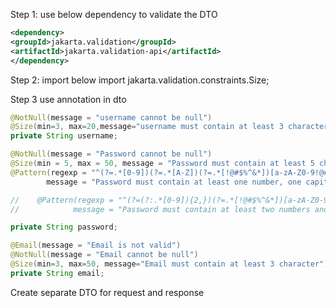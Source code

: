 Step 1: use below dependency to validate the DTO
```xml
<dependency>
<groupId>jakarta.validation</groupId>
<artifactId>jakarta.validation-api</artifactId>
</dependency>
```

Step 2: import below
import jakarta.validation.constraints.Size;

Step 3 use annotation in dto

```java
@NotNull(message = "username cannot be null")
@Size(min=3, max=20,message="username must contain at least 3 character")
private String username;

@NotNull(message = "Password cannot be null")
@Size(min = 5, max = 50, message = "Password must contain at least 5 characters")
@Pattern(regexp = "^(?=.*[0-9])(?=.*[A-Z])(?=.*[!@#$%^&*])[a-zA-Z0-9!@#$%^&*]+$",
        message = "Password must contain at least one number, one capital letter, and one special character")

//    @Pattern(regexp = "^(?=(?:.*[0-9]){2,})(?=.*[!@#$%^&*])[a-zA-Z0-9!@#$%^&*]+$",
//            message = "Password must contain at least two numbers and one special character")

private String password;

@Email(message = "Email is not valid")
@NotNull(message = "Email cannot be null")
@Size(min=3, max=50, message="Email must contain at least 3 character")
private String email;

```

Create separate DTO for request and response